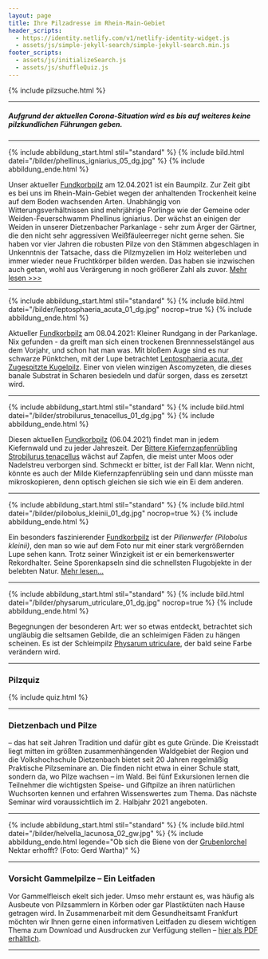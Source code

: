 ```yaml
---
layout: page
title: Ihre Pilzadresse im Rhein-Main-Gebiet
header_scripts:
  - https://identity.netlify.com/v1/netlify-identity-widget.js
  - assets/js/simple-jekyll-search/simple-jekyll-search.min.js
footer_scripts:
  - assets/js/initializeSearch.js
  - assets/js/shuffleQuiz.js
---
```

{% include pilzsuche.html %}

- - -

##### Aufgrund der aktuellen Corona-Situation wird es bis auf weiteres keine pilzkundlichen Führungen geben.

- - -

{% include abbildung_start.html stil="standard" %}
{% include bild.html datei="/bilder/phellinus_igniarius_05_dg.jpg" %}
{% include abbildung_ende.html %}

Unser aktueller [Fundkorbpilz](AA "Glossar-") am 12.04.2021 ist ein Baumpilz. Zur Zeit gibt es bei uns im Rhein-Main-Gebiet wegen der anhaltenden Trockenheit keine auf dem Boden wachsenden Arten. Unabhängig von Witterungsverhältnissen sind mehrjährige Porlinge wie der Gemeine oder Weiden-Feuerschwamm Phellinus igniarius. Der wächst an einigen der Weiden in unserer Dietzenbacher Parkanlage - sehr zum Ärger der Gärtner, die den nicht sehr aggressiven Weißfäuleerreger nicht gerne sehen. Sie haben vor vier Jahren die robusten Pilze von den Stämmen abgeschlagen in Unkenntnis der Tatsache, dass die Pilzmyzelien im Holz weiterleben und immer wieder neue Fruchtkörper bilden werden. Das haben sie inzwischen auch getan, wohl aus Verärgerung in noch größerer Zahl als zuvor. [Mehr lesen >>>](/pilze/phellinus-igniarius-gemeiner-feuerschwamm)

- - -

{% include abbildung_start.html stil="standard" %}
{% include bild.html datei="/bilder/leptosphaeria_acuta_01_dg.jpg" nocrop=true %}
{% include abbildung_ende.html %}

Aktueller [Fundkorbpilz](AA "Glossar-") am 08.04.2021: Kleiner Rundgang in der Parkanlage. Nix gefunden - da greift man sich einen trockenen Brennnesselstängel aus dem Vorjahr, und schon hat man was. Mit bloßem Auge sind es nur schwarze Pünktchen, mit der Lupe betrachtet [Leptosphaeria acuta, der Zugespitzte Kugelpilz](/pilze/leptosphaeria-acuta-zugespitzter-kugelpilz). Einer von vielen winzigen Ascomyzeten, die dieses banale Substrat in Scharen besiedeln und dafür sorgen, dass es zersetzt wird. 

- - -

{% include abbildung_start.html stil="standard" %}
{% include bild.html datei="/bilder/strobilurus_tenacellus_01_dg.jpg" %}
{% include abbildung_ende.html %}

Diesen aktuellen [Fundkorbpilz](AA "Glossar-") (06.04.2021) findet man in jedem Kiefernwald und zu jeder Jahreszeit. Der [Bittere Kiefernzapfenrübling Strobilurus tenacellus](/pilze/strobilurus-tenacellus-bitterer-kiefern-zapfenrübling) wächst auf Zapfen, die meist unter Moos oder Nadelstreu verborgen sind. Schmeckt er bitter, ist der Fall klar. Wenn nicht, könnte es auch der Milde Kiefernzapfenrübling sein und dann müsste man mikroskopieren, denn optisch gleichen sie sich wie ein Ei dem anderen.

- - -

{% include abbildung_start.html stil="standard" %}
{% include bild.html datei="/bilder/pilobolus_kleinii_01_dg.jpg" nocrop=true %}
{% include abbildung_ende.html %}

Ein besonders faszinierender [Fundkorbpilz](AA "Glossar-") ist der *Pillenwerfer (Pilobolus kleinii)*, den man so wie auf dem Foto nur mit einer stark vergrößernden Lupe sehen kann. Trotz seiner Winzigkeit ist er ein bemerkenswerter Rekordhalter. Seine Sporenkapseln sind die schnellsten Flugobjekte in der belebten Natur. [Mehr lesen...](/pilze/pilobolus-kleinii-pillenwerfer)

- - -

{% include abbildung_start.html stil="standard" %}
{% include bild.html datei="/bilder/physarum_utriculare_01_dg.jpg" nocrop=true %}
{% include abbildung_ende.html %}

Begegnungen der besonderen Art: wer so etwas entdeckt, betrachtet sich ungläubig die seltsamen Gebilde, die an schleimigen Fäden zu hängen scheinen. Es ist der Schleimpilz [Physarum utriculare](/pilze/physarum-utriculare-fadenfruchtschleimpilz), der bald seine Farbe verändern wird.

- - -

### Pilzquiz

{% include quiz.html %}

- - -

### Dietzenbach und Pilze

– das hat seit Jahren Tradition und dafür gibt es gute Gründe. Die Kreisstadt liegt mitten im größten zusammenhängenden Waldgebiet der Region und die Volkshochschule Dietzenbach bietet seit 20 Jahren regelmäßig Praktische Pilzseminare an. Die finden nicht etwa in einer Schule statt, sondern da, wo Pilze wachsen – im Wald. Bei fünf Exkursionen lernen die Teilnehmer die wichtigsten Speise- und Giftpilze an ihren natürlichen Wuchsorten kennen und erfahren Wissenswertes zum Thema. Das nächste Seminar wird voraussichtlich im 2. Halbjahr 2021 angeboten.

- - -

{% include abbildung_start.html stil="standard" %}
{% include bild.html datei="/bilder/helvella_lacunosa_02_gw.jpg" %}
{% include abbildung_ende.html legende="Ob sich die Biene von der <a href='/pilze/helvella-lacunosa-grubenlorchel'>Grubenlorchel</a> Nektar erhofft?  (Foto: Gerd Wartha)" %}

- - -

### Vorsicht Gammelpilze – Ein Leitfaden

Vor Gammelfleisch ekelt sich jeder. Umso mehr erstaunt es, was häufig als Ausbeute von Pilzsammlern in Körben oder gar Plastiktüten nach Hause getragen wird. In Zusammenarbeit mit dem Gesundheitsamt Frankfurt möchten wir Ihnen gerne einen informativen Leitfaden zu diesem wichtigen Thema zum Download und Ausdrucken zur Verfügung stellen – [hier als PDF erhältlich](/assets/docs/Fundkorb.de-Gammelpilze.pdf).

- - -